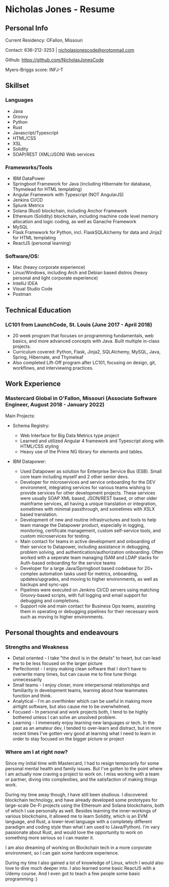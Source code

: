 # Nicholas Jones - Resume

## Personal Info

Current Residency: OFallon, Missouri

Contact: 636-212-3253  |  nicholasjonescode@protonmail.com

Github: https://github.com/NicholasJonesCode

Myers-Briggs score: INFJ-T

## Skillset

### Languages
 - Java
 - Groovy
 - Python
 - Rust 
 - Javascript/Typescript
 - HTML/CSS
 - XSL
 - Solidity
 - SOAP/REST (XML/JSON) Web services

### Frameworks/Tools
 - IBM DataPower
 - Springboot Framework for Java (including Hibernate for database, Thymelead for HTML templating)
 - Angular Framework with Typescript (NOT AngularJS)
 - Jenkins CI/CD
 - Splunk Metrics
 - Solana (Rust) blockchain, including Anchor Framework
 - Ethereum (Solidity) blockchain, including machine code level memory allocation and logic coding, as well as Ganache Framework
 - MySQL
 - Flask Framework for Python, incl. FlaskSQLAlchemy for data and Jinja2 for HTML templating
 - ReactJS (personal learning)

### Software/OS:
 - Mac (heavy corporate experience)
 - Linux/Windows, including Arch and Debian based distros (heavy personal and light corporate experience)
 - IntelliJ IDEA
 - Visual Studio Code
 - Postman

## Technical Education
### LC101 from LaunchCode, St. Louis (June 2017 - April 2018)
- 20 week program that focuses on programming fundamentals, web basics, and more advanced concepts with Java. Built multiple in-class projects.
- Curriculum covered: Python, Flask, Jinja2, SQLAlchemy, MySQL, Java, Spring, Hibernate, and Thymeleaf
- Also completed Lift-Off program after LC101, focusing on design, git, workflows, and interviewing practices.

## Work Experience

### Mastercard Global in O'Fallon, Missouri (Associate Software Engineer, August 2018 - January 2022)

Main Projects:

 - Schema Registry: 
   - Web Interface for Big Data Metrics type project
   - Learned and utilized Angular 4 framework and Typescript along with HTML/CSS styling
   - Heavy use of the Prime NG library for elements and tables. 

 - IBM Datapower:
   - Used Datapower as solution for Enterprise Service Bus (ESB). Small core team including myself and 2 other senior devs.
   - Developer for microservices and service onboarding for the DEV environment, integrating services for various teams wishing to provide services for other development projects. These services were usually SOAP XML based, JSON/REST based, or other older mainframe services, all having a unique translation or integration, sometimes with minimal passthrough, and sometimes with XSLX based translation.
   - Development of new and routine infrastructures and tools to help team manage the Datapower product, especially in logging, monitoring, certificate management, custom self-service tools, and custom microservices for testing.
   - Main contact for teams in active development and onboarding of their service to Datapower, including assistance in debugging, problem solving, and authentication/authorization onboarding. Often worked with a seperate team managing ISAM and LDAP stacks for Auth-based onboarding for the service teams
   - Developer for a large Java/Springboot based codebase for 20+ complex automation tasks used for metrics, onboarding, updates/upgrades, and moving to higher environments, as well as backups and sync-ups
   - Pipelines were executed on Jenkins CI/CD servers using matching Groovy-based scripts, with full logging and email support for debugging and completions.
   - Support role and main contact for Business Ops teams, assisting them in operating or debugging pipelines for their necessary work such as moving to higher environments.

## Personal thoughts and endeavours

### Strengths and Weakness

 - Detail oriented - I take "the devil is in the details" to heart, but can lead me to be less focused on the larger picture
 - Perfectionist - I enjoy making clean software that I don't have to overwrite many times, but can cause me to fine tune things unnecessarily
 - Small teams - I enjoy closer, more interpersonal relationships and familiarity in development teams, learning about how teammates function and think.
 - Analytical - I'm an overthinker which can be useful in making more airtight software, but also cause me to be overwhelmed.
 - Focused - In personal and work projects both, I tend to be highly bothered unless I can solve an unsolved problem.
 - Learning - I immensely enjoy learning new languages or tech. In the past as an amateur dev, I tended to over-learn and distract, but in more recent times I've gotten very good at learning what I need to learn in order to stay focused on the bigger picture or project

### Where am I at right now?

Since my initial time with Mastercard, I had to resign temporarily for some personal mental health and family issues. But I've gotten to the point where I am actually now craving a project to work on. I miss working with a team or partner, diving into complexities, and the satisfaction of making things work.

During my time away though, I have still been studious. I discovered blockchain technology, and have already developed some prototypes for large-scale De-Fi projects using the Ethereum and Solana blockchains, both of which I use personally as well. Besides learning the inner-workings of various blockchains, it allowed me to learn Solidity, which is an EVM language, and Rust, a lower-level language with a completely different paradigm and coding style than what I am used to (Java/Python). I'm vary passionate about Rust, and would love the opportunity to work on something more serious so I can master it.

I am also dreaming of working on Blockchain tech in a more corporate environment, so I can gain some hardcore experience.

During my time I also gained a lot of knowledge of Linux, which I would also love to dive much deeper into. I also learned some basic ReactJS with a Udemy course. And I even got to teach a few people some basic programming :)


